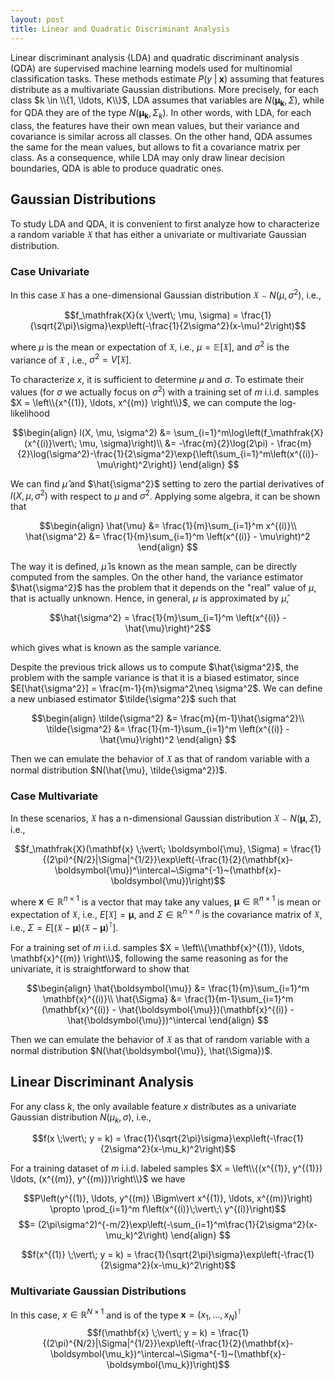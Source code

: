 ```yaml
---
layout: post
title: Linear and Quadratic Discriminant Analysis 
---
```


Linear discriminant analysis (LDA) and quadratic discriminant analysis (QDA) are supervised machine learning models used for multinomial classification tasks. These methods estimate $P(y \;\vert\; \mathbf{x})$ assuming that features distribute as a multivariate Gaussian distributions. More precisely, for each class $k \in \\{1, \ldots, K\\}$, LDA assumes that variables are $N(\mathbf{\mu_k}, \Sigma)$, while for QDA they are of the type  $N(\boldsymbol{\mu_k}, \Sigma_k)$. In other words, with LDA, for each class, the features have their own mean values, but their variance and covariance is similar across all classes. On the other hand, QDA  assumes the same for the mean values, but allows to fit a covariance matrix per class. As a consequence, while LDA may only draw linear decision boundaries, QDA is able to produce quadratic ones.

## Gaussian Distributions

To study LDA and QDA, it is convenient to first analyze how to characterize a random variable $\mathfrak{X}$ that has either a univariate or multivariate Gaussian distribution.

###  Case Univariate

In this case $\mathfrak{X}$ has a one-dimensional Gaussian distribution $\mathfrak{X} \sim N(\mu, \sigma^2)$, i.e.,

$$f_\mathfrak{X}(x \;\vert\; \mu, \sigma) = \frac{1}{\sqrt{2\pi}\sigma}\exp\left(-\frac{1}{2\sigma^2}(x-\mu)^2\right)$$

where $\mu$ is the mean or expectation of $\mathfrak{X}$, i.e., $\mu = \mathbb{E}[\mathfrak{X}]$, and $\sigma^2$ is the variance of $\mathfrak{X}$ , i.e., $\sigma^2 =V[\mathfrak{X}]$.

To characterize $x$, it is sufficient to determine $\mu$ and $\sigma$. To estimate their values (for $\sigma$ we actually focus on $\sigma^2$) with a training set of $m$ i.i.d. samples $X = \left\\{x^{(1)},  \ldots, x^{(m)} \right\\}$,  we can compute the log-likelihood 

$$\begin{align}
l(X, \mu, \sigma^2) &= \sum_{i=1}^m\log\left(f_\mathfrak{X} (x^{(i)}\vert\; \mu, \sigma)\right)\\
&= -\frac{m}{2}\log(2\pi) - \frac{m}{2}\log(\sigma^2)-\frac{1}{2\sigma^2}\exp{\left(\sum_{i=1}^m\left(x^{(i)}-\mu\right)^2\right)}
\end{align}
$$

We can find $\hat{\mu}$ and $\hat{\sigma^2}$ setting to zero the partial derivatives of $l(X, \mu, \sigma^2)$  with respect to $\mu$ and $\sigma^2$. Applying some algebra, it can be shown that

$$\begin{align}
\hat{\mu} &= \frac{1}{m}\sum_{i=1}^m x^{(i)}\\
\hat{\sigma^2} &= \frac{1}{m}\sum_{i=1}^m \left(x^{(i)} - \mu\right)^2
\end{align}
$$

The way it is defined, $\hat{\mu}$ is known as the mean sample, can be directly computed from the samples. On the other hand, the variance estimator $\hat{\sigma^2}$ has the problem that it depends on the "real" value of $\mu$, that is actually unknown. Hence, in general, $\mu$ is approximated by $\hat{\mu}$, 

$$\hat{\sigma^2} = \frac{1}{m}\sum_{i=1}^m \left(x^{(i)} - \hat{\mu}\right)^2$$

which gives what is known as the sample variance.

Despite the previous trick allows us to compute $\hat{\sigma^2}$, the problem with the sample variance is that it is a biased estimator, since $E[\hat{\sigma^2}] = \frac{m-1}{m}\sigma^2\neq \sigma^2$. We can define a new unbiased estimator $\tilde{\sigma^2}$ such that

$$\begin{align}
\tilde{\sigma^2} &= \frac{m}{m-1}\hat{\sigma^2}\\
\tilde{\sigma^2} &= \frac{1}{m-1}\sum_{i=1}^m \left(x^{(i)} - \hat{\mu}\right)^2
\end{align}
$$

Then we can emulate the behavior of $\mathfrak{X}$ as that of random variable with a normal distribution $N(\hat{\mu}, \tilde{\sigma^2})$.

###  Case Multivariate

In these scenarios,  $\mathfrak{X}$ has a n-dimensional Gaussian distribution $\mathfrak{X} \sim N(\boldsymbol{\mu}, \Sigma)$, i.e.,

$$f_\mathfrak{X}(\mathbf{x} \;\vert\; \boldsymbol{\mu}, \Sigma) = \frac{1}{(2\pi)^{N/2}|\Sigma|^{1/2}}\exp\left(-\frac{1}{2}(\mathbf{x}-\boldsymbol{\mu})^\intercal~\Sigma^{-1}~(\mathbf{x}-\boldsymbol{\mu})\right)$$

where $\mathbf{x} \in \mathbb{R}^{n\times1}$ is a vector that may take any values, $\boldsymbol{\mu} \in \mathbb{R}^{n\times1}$ is mean or expectation of $\mathfrak{X}$, i.e., $E[\mathfrak{X}]=\boldsymbol{\mu}$, and $\Sigma \in \mathbb{R}^{n \times n}$ is the covariance matrix of $\mathfrak{X}$, i.e., $\Sigma = E[(\mathfrak{X}-\boldsymbol{\mu})(\mathfrak{X}-\boldsymbol{\mu})^\intercal]$.

For a training set of $m$ i.i.d. samples $X = \left\\{\mathbf{x}^{(1)},  \ldots, \mathbf{x}^{(m)} \right\\}$,  following the same reasoning as for the univariate, it is straightforward to show that

$$\begin{align}
\hat{\boldsymbol{\mu}} &= \frac{1}{m}\sum_{i=1}^m \mathbf{x}^{(i)}\\
\hat{\Sigma} &= \frac{1}{m-1}\sum_{i=1}^m (\mathbf{x}^{(i)} - \hat{\boldsymbol{\mu}})(\mathbf{x}^{(i)} - \hat{\boldsymbol{\mu}})^\intercal
\end{align}
$$

Then we can emulate the behavior of $\mathfrak{X}$ as that of random variable with a normal distribution $N(\hat{\boldsymbol{\mu}}, \hat{\Sigma})$.

## Linear Discriminant Analysis


For any class $k$, the only available feature $x$ distributes as a univariate Gaussian distribution $N(\mu_k, \sigma)$, i.e.,

$$f(x \;\vert\; y = k) = \frac{1}{\sqrt{2\pi}\sigma}\exp\left(-\frac{1}{2\sigma^2}(x-\mu_k)^2\right)$$

For a training dataset of $m$ i.i.d. labeled samples $X = \left\\{(x^{(1)}, y^{(1)}) \ldots, (x^{(m)}, y^{(m)})\right\\}$ we have

$$P\left(y^{(1)}, \ldots, y^{(m)} \Bigm\vert x^{(1)}, \ldots, x^{(m)}\right) \propto \prod_{i=1}^m f\left(x^{(i)}\;\vert\;\ y^{(i)}\right)$$
$$= (2\pi\sigma^2)^{-m/2}\exp\left(-\sum_{i=1}^m\frac{1}{2\sigma^2}(x-\mu_k)^2\right)
\end{align}
$$

$$f(x^{(1)} \;\vert\; y = k) = \frac{1}{\sqrt{2\pi}\sigma}\exp\left(-\frac{1}{2\sigma^2}(x-\mu_k)^2\right)$$

### Multivariate Gaussian Distributions

In this case,  $x\in \mathbb{R}^{N\times1}$ and is of the type $\mathbf{x} = (x_1, \ldots, x_N)^\intercal$
$$f(\mathbf{x} \;\vert\; y = k) = \frac{1}{(2\pi)^{N/2}|\Sigma|^{1/2}}\exp\left(-\frac{1}{2}(\mathbf{x}-\boldsymbol{\mu_k})^\intercal~\Sigma^{-1}~(\mathbf{x}-\boldsymbol{\mu_k})\right)$$
